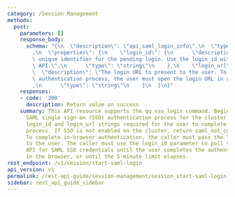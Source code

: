 ```yaml
---
category: /Session Management
methods:
  post:
    parameters: []
    response_body:
      schema: "{\n  \"description\": \"api_saml_login_info\",\n  \"type\": \"object\"\
        ,\n  \"properties\": {\n    \"login_id\": {\n      \"description\": \"The\
        \ unique identifier for the pending login. Use the login_id with the check-saml-login\
        \ API.\",\n      \"type\": \"string\"\n    },\n    \"login_url\": {\n    \
        \  \"description\": \"The login URL to present to the user. To complete the\
        \ authentication process, the user must open the login URL in a browser.\"\
        ,\n      \"type\": \"string\"\n    }\n  }\n}"
    responses:
    - code: '200'
      description: Return value on success
    summary: This API resource supports the qq sso_login command. Begin an interactive
      SAML single sign-on (SSO) authentication process for the cluster. Return the
      login_id and login_url strings required for the user to complete the authentication
      process. If SSO is not enabled on the cluster, return saml_not_configured_error.
      To complete in-browser authentication, the caller must pass the login_url parameter
      to the user. The caller must use the login_id parameter to poll the retrieve-saml-login
      API for SAML SSO credentials until the user completes the authentication process
      in the browser, or until the 5-minute limit elapses.
rest_endpoint: /v1/session/start-saml-login
api_version: v1
permalink: /rest-api-guide/session-management/session_start-saml-login.html
sidebar: rest_api_guide_sidebar
---
```

